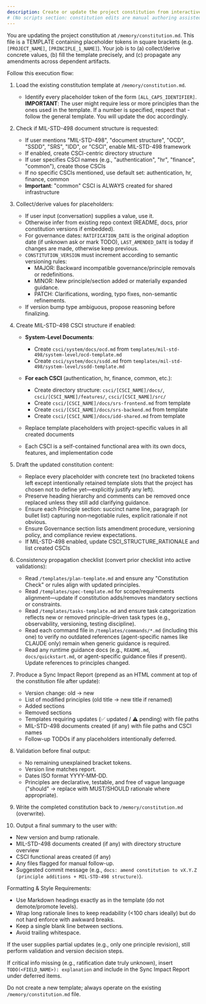 ```yaml
---
description: Create or update the project constitution from interactive or provided principle inputs, ensuring all dependent templates stay in sync.
# (No scripts section: constitution edits are manual authoring assisted by the agent)
---
```


You are updating the project constitution at `/memory/constitution.md`. This file is a TEMPLATE containing placeholder tokens in square brackets (e.g. `[PROJECT_NAME]`, `[PRINCIPLE_1_NAME]`). Your job is to (a) collect/derive concrete values, (b) fill the template precisely, and (c) propagate any amendments across dependent artifacts.

Follow this execution flow:

1. Load the existing constitution template at `/memory/constitution.md`.
   - Identify every placeholder token of the form `[ALL_CAPS_IDENTIFIER]`.
   **IMPORTANT**: The user might require less or more principles than the ones used in the template. If a number is specified, respect that - follow the general template. You will update the doc accordingly.

2. Check if MIL-STD-498 document structure is requested:
   - If user mentions "MIL-STD-498", "document structure", "OCD", "SSDD", "SRS", "IDD", or "CSCI", enable MIL-STD-498 framework
   - If enabled, create CSCI-centric directory structure
   - If user specifies CSCI names (e.g., "authentication", "hr", "finance", "common"), create those CSCIs
   - If no specific CSCIs mentioned, use default set: authentication, hr, finance, common
   - **Important**: "common" CSCI is ALWAYS created for shared infrastructure

3. Collect/derive values for placeholders:
   - If user input (conversation) supplies a value, use it.
   - Otherwise infer from existing repo context (README, docs, prior constitution versions if embedded).
   - For governance dates: `RATIFICATION_DATE` is the original adoption date (if unknown ask or mark TODO), `LAST_AMENDED_DATE` is today if changes are made, otherwise keep previous.
   - `CONSTITUTION_VERSION` must increment according to semantic versioning rules:
     * MAJOR: Backward incompatible governance/principle removals or redefinitions.
     * MINOR: New principle/section added or materially expanded guidance.
     * PATCH: Clarifications, wording, typo fixes, non-semantic refinements.
   - If version bump type ambiguous, propose reasoning before finalizing.

4. Create MIL-STD-498 CSCI structure if enabled:
   - **System-Level Documents**:
     * Create `csci/system/docs/ocd.md` from `templates/mil-std-498/system-level/ocd-template.md`
     * Create `csci/system/docs/ssdd.md` from `templates/mil-std-498/system-level/ssdd-template.md`

   - **For each CSCI** (authentication, hr, finance, common, etc.):
     * Create directory structure: `csci/[CSCI_NAME]/docs/`, `csci/[CSCI_NAME]/features/`, `csci/[CSCI_NAME]/src/`
     * Create `csci/[CSCI_NAME]/docs/srs-frontend.md` from template
     * Create `csci/[CSCI_NAME]/docs/srs-backend.md` from template
     * Create `csci/[CSCI_NAME]/docs/idd-shared.md` from template

   - Replace template placeholders with project-specific values in all created documents
   - Each CSCI is a self-contained functional area with its own docs, features, and implementation code

5. Draft the updated constitution content:
   - Replace every placeholder with concrete text (no bracketed tokens left except intentionally retained template slots that the project has chosen not to define yet—explicitly justify any left).
   - Preserve heading hierarchy and comments can be removed once replaced unless they still add clarifying guidance.
   - Ensure each Principle section: succinct name line, paragraph (or bullet list) capturing non‑negotiable rules, explicit rationale if not obvious.
   - Ensure Governance section lists amendment procedure, versioning policy, and compliance review expectations.
   - If MIL-STD-498 enabled, update CSCI_STRUCTURE_RATIONALE and list created CSCIs

6. Consistency propagation checklist (convert prior checklist into active validations):
   - Read `/templates/plan-template.md` and ensure any "Constitution Check" or rules align with updated principles.
   - Read `/templates/spec-template.md` for scope/requirements alignment—update if constitution adds/removes mandatory sections or constraints.
   - Read `/templates/tasks-template.md` and ensure task categorization reflects new or removed principle-driven task types (e.g., observability, versioning, testing discipline).
   - Read each command file in `/templates/commands/*.md` (including this one) to verify no outdated references (agent-specific names like CLAUDE only) remain when generic guidance is required.
   - Read any runtime guidance docs (e.g., `README.md`, `docs/quickstart.md`, or agent-specific guidance files if present). Update references to principles changed.

7. Produce a Sync Impact Report (prepend as an HTML comment at top of the constitution file after update):
   - Version change: old → new
   - List of modified principles (old title → new title if renamed)
   - Added sections
   - Removed sections
   - Templates requiring updates (✅ updated / ⚠ pending) with file paths
   - MIL-STD-498 documents created (if any) with file paths and CSCI names
   - Follow-up TODOs if any placeholders intentionally deferred.

8. Validation before final output:
   - No remaining unexplained bracket tokens.
   - Version line matches report.
   - Dates ISO format YYYY-MM-DD.
   - Principles are declarative, testable, and free of vague language ("should" → replace with MUST/SHOULD rationale where appropriate).

9. Write the completed constitution back to `/memory/constitution.md` (overwrite).

10. Output a final summary to the user with:
   - New version and bump rationale.
   - MIL-STD-498 documents created (if any) with directory structure overview
   - CSCI functional areas created (if any)
   - Any files flagged for manual follow-up.
   - Suggested commit message (e.g., `docs: amend constitution to vX.Y.Z (principle additions + MIL-STD-498 structure)`).

Formatting & Style Requirements:
- Use Markdown headings exactly as in the template (do not demote/promote levels).
- Wrap long rationale lines to keep readability (<100 chars ideally) but do not hard enforce with awkward breaks.
- Keep a single blank line between sections.
- Avoid trailing whitespace.

If the user supplies partial updates (e.g., only one principle revision), still perform validation and version decision steps.

If critical info missing (e.g., ratification date truly unknown), insert `TODO(<FIELD_NAME>): explanation` and include in the Sync Impact Report under deferred items.

Do not create a new template; always operate on the existing `/memory/constitution.md` file.
